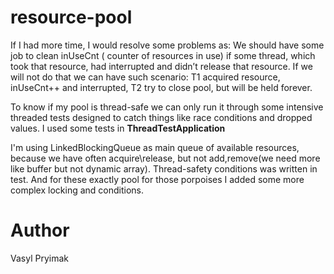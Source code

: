# resource-pool


If I had more time, I would resolve some problems as:
 We should have some job to clean inUseCnt ( counter of resources in use) if some thread, which took that resource, had interrupted and didn’t release that resource. If we will not do that we can have such scenario: T1 acquired resource, inUseCnt++ and interrupted, T2 try to close pool, but will be held forever.

To know if my pool is thread-safe we can only run it through some intensive threaded tests designed to catch things like race conditions and dropped values.
I used some tests in **ThreadTestApplication**

I'm using LinkedBlockingQueue as main queue of available resources, because we have often acquire\release, but not add,remove(we need more like buffer but not dynamic array).
Thread-safety conditions was written in test. And for these exactly pool for those porpoises I added some more complex locking and conditions.

# Author
Vasyl Pryimak
